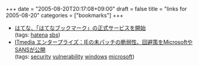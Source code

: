 +++
date = "2005-08-20T20:17:08+09:00"
draft = false
title = "links for 2005-08-20"
categories = ["bookmarks"]
+++

<ul>
	<li>
		<div><a href="http://internet.watch.impress.co.jp/cda/news/2005/08/19/8837.html">はてな、「はてなブックマーク」の正式サービスを開始</a></div>
		<div>(tags: <a href="http://del.icio.us/nobu666/hatena">hatena</a> <a href="http://del.icio.us/nobu666/sbs">sbs</a>)</div>
	</li>
	<li>
		<div><a href="http://www.itmedia.co.jp/enterprise/articles/0508/19/news020.html">ITmedia エンタープライズ：IEの未パッチの脆弱性、回避策をMicrosoftやSANSが公開</a></div>
		<div>(tags: <a href="http://del.icio.us/nobu666/security">security</a> <a href="http://del.icio.us/nobu666/vulnerability">vulnerability</a> <a href="http://del.icio.us/nobu666/windows">windows</a> <a href="http://del.icio.us/nobu666/microsoft">microsoft</a>)</div>
	</li>
</ul>
